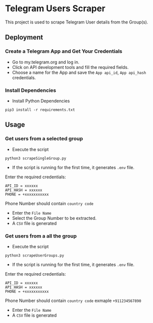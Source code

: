 # Telegram Users Scraper

This project is used to scrape Telegram User details from the Group(s).

## Deployment

### Create a Telegram App and Get Your Credentials
- Go to my.telegram.org  and log in.
- Click on API development tools and fill the required fields.
- Choose a name for the App and save the `App api_id`, `App api_hash` credentials.

### Install Dependencies
- Install Python Dependencies
```
pip3 install -r requirements.txt
```

## Usage

### Get users from a selected group
- Execute the script
```
python3 scrapeSingleGroup.py
```
- If the script is running for the first time, it generates `.env` file.

Enter the required credentials:

```
API_ID = xxxxxx
API_HASH = xxxxxx
PHONE = +xxxxxxxxxxx
```
Phone Number should contain `country code`
- Enter the `File Name`
- Select the Group Number to be extracted.
- A `CSV` file is generated

### Get users from a all the group
- Execute the script
```
python3 scrapeUserGroups.py
```
- If the script is running for the first time, it generates `.env` file.

Enter the required credentials:

```
API_ID = xxxxxx
API_HASH = xxxxxx
PHONE = +xxxxxxxxxxx
```
Phone Number should contain `country code` exmaple `+911234567890`
- Enter the `File Name`
- A `CSV` file is generated
